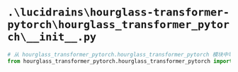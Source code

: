 # `.\lucidrains\hourglass-transformer-pytorch\hourglass_transformer_pytorch\__init__.py`

```py
# 从 hourglass_transformer_pytorch.hourglass_transformer_pytorch 模块中导入 HourglassTransformerLM 和 HourglassTransformer 类
from hourglass_transformer_pytorch.hourglass_transformer_pytorch import HourglassTransformerLM, HourglassTransformer
```